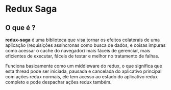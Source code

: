 # Redux Saga

## O que é ?

**redux-saga** é uma biblioteca que visa tornar os efeitos colaterais de uma aplicação (requisições assíncronas como busca de dados, e coisas impuras como acessar o cache do navegador) mais fáceis de gerenciar, mais eficientes de executar, fáceis de testar e melhor no tratamento de falhas.

Funciona basicamente como um middleware do redux, o que significa que esta thread pode ser iniciada, pausada e cancelada do aplicativo principal com ações redux normais, ele tem acesso ao estado do aplicativo redux completo e pode despachar ações redux também.

